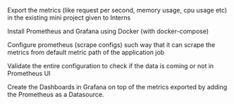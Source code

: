 Export the metrics (like request per second, memory usage, cpu usage etc) in the existing mini project given to Interns

Install Prometheus and Grafana using Docker (with docker-compose)

Configure prometheus (scrape configs) such way that it can scrape the metrics from default metric path of the application job

Validate the entire configuration to check if the data is coming or not in Prometheus UI

Create the Dashboards in Grafana on top of the metrics exported by adding the Prometheus as a Datasource.
